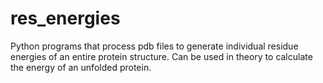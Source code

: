 # res_energies
Python programs that process pdb files to generate individual residue energies of an entire protein structure. Can be used in theory to calculate the energy of an unfolded protein. 
